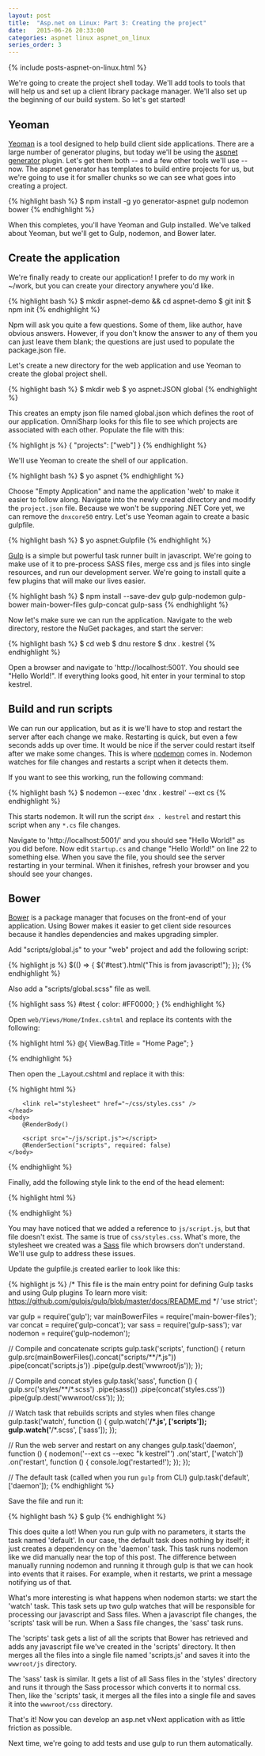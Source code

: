 ```yaml
---
layout: post
title:  "Asp.net on Linux: Part 3: Creating the project"
date:   2015-06-26 20:33:00
categories: aspnet linux aspnet_on_linux
series_order: 3
---
```

{% include posts-aspnet-on-linux.html %}

We're going to create the project shell today.  We'll add tools to tools that will help us and set up a client library package manager.  We'll also set up the beginning of our build system.  So let's get started!

Yeoman
------

[Yeoman](http://yeoman.io/) is a tool designed to help build client side applications.  There are a large number of generator plugins, but today we'll be using the [aspnet generator](https://www.npmjs.com/package/generator-aspnet) plugin.  Let's get them both -- and a few other tools we'll use -- now.  The aspnet generator has templates to build entire projects for us, but we're going to use it for smaller chunks so we can see what goes into creating a project.

{% highlight bash %}
$ npm install -g yo generator-aspnet gulp nodemon bower
{% endhighlight %}

When this completes, you'll have Yeoman and Gulp installed.  We've talked about Yeoman, but we'll get to Gulp, nodemon, and Bower later.

Create the application
----------------------

We're finally ready to create our application!  I prefer to do my work in ~/work, but you can create your directory anywhere you'd like.

{% highlight bash %}
$ mkdir aspnet-demo && cd aspnet-demo
$ git init
$ npm init
{% endhighlight %}

Npm will ask you quite a few questions.  Some of them, like author, have obvious answers.  However, if you don't know the answer to any of them you can just leave them blank; the questions are just used to populate the package.json file.

Let's create a new directory for the web application and use Yeoman to create the global project shell.

{% highlight bash %}
$ mkdir web
$ yo aspnet:JSON global
{% endhighlight %}

This creates an empty json file named global.json which defines the root of our application.  OmniSharp looks for this file to see which projects are associated with each other.  Populate the file with this:

{% highlight js %}
{
    "projects": ["web"]
}
{% endhighlight %}

We'll use Yeoman to create the shell of our application.

{% highlight bash %}
$ yo aspnet
{% endhighlight %}

Choose "Empty Application" and name the application 'web' to make it easier to follow along.  Navigate into the newly created directory and modify the `project.json` file.  Because we won't be supporing .NET Core yet, we can remove the `dnxcore50` entry.  Let's use Yeoman again to create a basic gulpfile.

{% highlight bash %}
$ yo aspnet:Gulpfile
{% endhighlight %}

[Gulp](http://gulpjs.com/) is a simple but powerful task runner built in javascript.  We're going to make use of it to pre-process SASS files, merge css and js files into single resources, and run our development server.  We're going to install quite a few plugins that will make our lives easier.

{% highlight bash %}
$ npm install --save-dev gulp gulp-nodemon gulp-bower main-bower-files gulp-concat gulp-sass
{% endhighlight %}

Now let's make sure we can run the application.  Navigate to the web directory, restore the NuGet packages, and start the server:

{% highlight bash %}
$ cd web
$ dnu restore
$ dnx . kestrel
{% endhighlight %}

Open a browser and navigate to 'http://localhost:5001'.  You should see "Hello World!".  If everything looks good, hit enter in your terminal to stop kestrel.

Build and run scripts
---------------------

We can run our application, but as it is we'll have to stop and restart the server after each change we make.  Restarting is quick, but even a few seconds adds up over time.  It would be nice if the server could restart itself after we make some changes.  This is where [nodemon](http://nodemon.io/) comes in.  Nodemon watches for file changes and restarts a script when it detects them.

If you want to see this working, run the following command:

{% highlight bash %}
$ nodemon --exec 'dnx . kestrel' --ext cs
{% endhighlight %}

This starts nodemon.  It will run the script `dnx . kestrel` and restart this script when any `*.cs` file changes.

Navigate to 'http://localhost:5001/' and you should see "Hello World!" as you did before.  Now edit `Startup.cs` and change "Hello World!" on line 22 to something else.  When you save the file, you should see the server restarting in your terminal.  When it finishes, refresh your browser and you should see your changes.

Bower
-----

[Bower](http://bower.io) is a package manager that focuses on the front-end of your application.  Using Bower makes it easier to get client side resources because it handles dependencies and makes upgrading simpler.

Add "scripts/global.js" to your "web" project and add the following script:

{% highlight js %}
$(() => {
  $('#test').html("This is from javascript!");
});
{% endhighlight %}

Also add a "scripts/global.scss" file as well.

{% highlight sass %}
#test {
  color: #FF0000;
}
{% endhighlight %}

Open `web/Views/Home/Index.cshtml` and replace its contents with the following: 

{% highlight html %}
@{
    ViewBag.Title = "Home Page";
}

<div id="test" />
{% endhighlight %}

Then open the _Layout.cshtml and replace it with this:

{% highlight html %}
<!DOCTYPE html>
<html>
    <head>
        <meta charset="utf-8" />
        <meta name="viewport" content="width=device-width, initial-scale=1.0" />
        <title>@ViewBag.Title</title>

        <link rel="stylesheet" href="~/css/styles.css" />
    </head>
    <body>
        @RenderBody()

        <script src="~/js/script.js"></script>
        @RenderSection("scripts", required: false)
    </body>
</html>

{% endhighlight %}

Finally, add the following style link to the end of the head element:

{% highlight html %}
<link rel="stylesheet" href="css/styles.css" />
{% endhighlight %}

You may have noticed that we added a reference to `js/script.js`, but that file doesn't exist.  The same is true of `css/styles.css`.  What's more, the stylesheet we created was a [Sass](http://sass-lang.com/) file which browsers don't understand.  We'll use gulp to address these issues.

Update the gulpfile.js created earlier to look like this:

{% highlight js %}
/*
This file is the main entry point for defining Gulp tasks and using Gulp plugins
To learn more visit: https://github.com/gulpjs/gulp/blob/master/docs/README.md
*/
'use strict';

var gulp = require('gulp');
var mainBowerFiles = require('main-bower-files');
var concat = require('gulp-concat');
var sass = require('gulp-sass');
var nodemon = require('gulp-nodemon');

// Compile and concatenate scripts
gulp.task('scripts', function() {
    return gulp.src(mainBowerFiles().concat("scripts/**/*.js"))
      .pipe(concat('scripts.js'))
      .pipe(gulp.dest('wwwroot/js'));
});

// Compile and concat styles
gulp.task('sass', function () {
    gulp.src('styles/**/*.scss')
        .pipe(sass())
        .pipe(concat('styles.css'))
        .pipe(gulp.dest('wwwroot/css'));
});

// Watch task that rebuilds scripts and styles when files change
gulp.task('watch', function () {
  gulp.watch('**/*.js', ['scripts']);
  gulp.watch('**/*.scss', ['sass']);
});

// Run the web server and restart on any changes
gulp.task('daemon', function () {
  nodemon('--ext cs --exec "k kestrel"')
    .on('start', ['watch'])
    .on('restart', function () {
      console.log('restarted!');
    });
});

// The default task (called when you run `gulp` from CLI)
gulp.task('default', ['daemon']);
{% endhighlight %}

Save the file and run it:

{% highlight bash %}
$ gulp
{% endhighlight %}

This does quite a lot!  When you run gulp with no parameters, it starts the task named 'default'.  In our case, the default task does nothing by itself; it just creates a dependency on the 'daemon' task.  This task runs nodemon like we did manually near the top of this post.  The difference between manually running nodemon and running it through gulp is that we can hook into events that it raises.  For example, when it restarts, we print a message notifying us of that.

What's more interesting is what happens when nodemon starts: we start the 'watch' task.  This task sets up two gulp watches that will be responsible for processing our javascript and Sass files.  When a javascript file changes, the 'scripts' task will be run.  When a Sass file changes, the 'sass' task runs.

The 'scripts' task gets a list of all the scripts that Bower has retrieved and adds any javascript file we've created in the 'scripts' directory.  It then merges all the files into a single file named 'scripts.js' and saves it into the `wwwroot/js` directory.

The 'sass' task is similar.  It gets a list of all Sass files in the 'styles' directory and runs it through the Sass processor which converts it to normal css.  Then, like the 'scripts' task, it merges all the files into a single file and saves it into the `wwwroot/css` directory.

That's it!  Now you can develop an asp.net vNext application with as little friction as possible.

Next time, we're going to add tests and use gulp to run them automatically.
